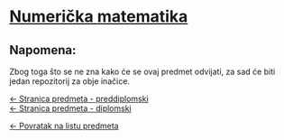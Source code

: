 # [Numerička matematika](https://www.github.com/studosi-fer/NUMMAT)

## Napomena:

Zbog toga što se ne zna kako će se ovaj predmet odvijati, za sad će biti jedan repozitorij za obje inačice.

[<- Stranica predmeta - preddiplomski](https://www.fer.unizg.hr/predmet/nummat_b)<br>
[<- Stranica predmeta - diplomski](https://www.fer.unizg.hr/predmet/nummat_a)

[<- Povratak na listu predmeta](https://www.github.com/studosi/FER)
